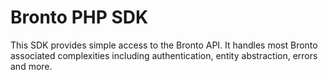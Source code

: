 # Bronto PHP SDK

This SDK provides simple access to the Bronto API. It handles most Bronto associated complexities including authentication, entity abstraction, errors and more.

